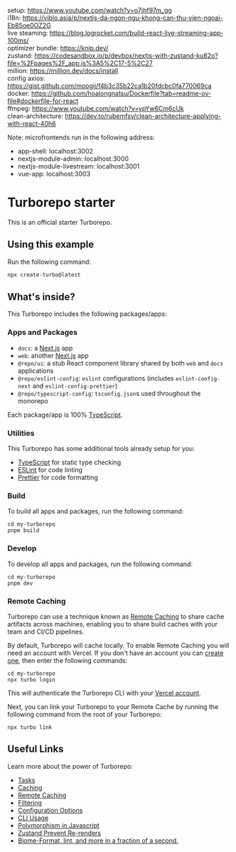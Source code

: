 setup: https://www.youtube.com/watch?v=o7jhf97m_gg </br>
i18n: https://viblo.asia/p/nextjs-da-ngon-ngu-khong-can-thu-vien-ngoai-Eb85oe0OZ2G </br>
live steaming: https://blog.logrocket.com/build-react-live-streaming-app-100ms/ </br>
optimizer bundle: https://knip.dev/ </br>
zustand: https://codesandbox.io/p/devbox/nextjs-with-zustand-ku82o?file=%2Fpages%2F_app.js%3A5%2C17-5%2C27 </br>
million: https://million.dev/docs/install </br>
config axios: https://gist.github.com/moogii/f4b3c35b22ca1b20fdcbc0fa770069ca </br>
docker: https://github.com/hoalongnatsu/Dockerfile?tab=readme-ov-file#dockerfile-for-react </br>
ffmpeg: https://www.youtube.com/watch?v=ypYw6Cm6cUk </br>
clean-architecture: https://dev.to/rubemfsv/clean-architecture-applying-with-react-40h6 <br/>

Note: microfrontends run in the following address:

- app-shell: localhost:3002
- nextjs-module-admin: localhost:3000
- nextjs-module-livestream: localhost:3001
- vue-app: localhost:3003

# Turborepo starter

This is an official starter Turborepo.

## Using this example

Run the following command:

```sh
npx create-turbo@latest
```

## What's inside?

This Turborepo includes the following packages/apps:

### Apps and Packages

- `docs`: a [Next.js](https://nextjs.org/) app
- `web`: another [Next.js](https://nextjs.org/) app
- `@repo/ui`: a stub React component library shared by both `web` and `docs` applications
- `@repo/eslint-config`: `eslint` configurations (includes `eslint-config-next` and `eslint-config-prettier`)
- `@repo/typescript-config`: `tsconfig.json`s used throughout the monorepo

Each package/app is 100% [TypeScript](https://www.typescriptlang.org/).

### Utilities

This Turborepo has some additional tools already setup for you:

- [TypeScript](https://www.typescriptlang.org/) for static type checking
- [ESLint](https://eslint.org/) for code linting
- [Prettier](https://prettier.io) for code formatting

### Build

To build all apps and packages, run the following command:

```
cd my-turborepo
pnpm build
```

### Develop

To develop all apps and packages, run the following command:

```
cd my-turborepo
pnpm dev
```

### Remote Caching

Turborepo can use a technique known as [Remote Caching](https://turbo.build/repo/docs/core-concepts/remote-caching) to share cache artifacts across machines, enabling you to share build caches with your team and CI/CD pipelines.

By default, Turborepo will cache locally. To enable Remote Caching you will need an account with Vercel. If you don't have an account you can [create one](https://vercel.com/signup), then enter the following commands:

```
cd my-turborepo
npx turbo login
```

This will authenticate the Turborepo CLI with your [Vercel account](https://vercel.com/docs/concepts/personal-accounts/overview).

Next, you can link your Turborepo to your Remote Cache by running the following command from the root of your Turborepo:

```
npx turbo link
```

## Useful Links

Learn more about the power of Turborepo:

- [Tasks](https://turbo.build/repo/docs/core-concepts/monorepos/running-tasks)
- [Caching](https://turbo.build/repo/docs/core-concepts/caching)
- [Remote Caching](https://turbo.build/repo/docs/core-concepts/remote-caching)
- [Filtering](https://turbo.build/repo/docs/core-concepts/monorepos/filtering)
- [Configuration Options](https://turbo.build/repo/docs/reference/configuration)
- [CLI Usage](https://turbo.build/repo/docs/reference/command-line-reference)
- [Polymorphism in Javascript](https://dev.to/m__mdy__m/polymorphism-in-javascript-3l84?ref=dailydev)
- [Zustand Prevent Re-renders](https://dev.to/eraywebdev/optimizing-zustand-how-to-prevent-unnecessary-re-renders-in-your-react-app-59do)
- [Biome-Format, lint, and more in a fraction of a second.](https://biomejs.dev/)
